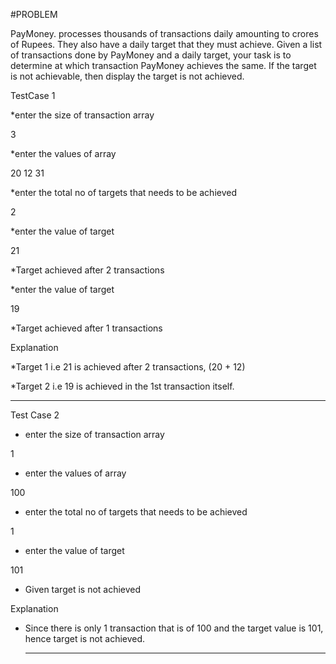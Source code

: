#PROBLEM

PayMoney. processes thousands of transactions daily amounting to crores of Rupees.
They also have a daily target that they must achieve. Given a list of transactions done by
PayMoney and a daily target, your task is to determine at which transaction PayMoney
achieves the same. If the target is not achievable, then display the target is not achieved.

TestCase 1

*enter the size of transaction array

3

*enter the values of array

20 12 31

*enter the total no of targets that needs to be achieved

2

*enter the value of target

21

*Target achieved after 2 transactions


*enter the value of target

19

*Target achieved after 1 transactions


Explanation

*Target 1 i.e 21 is achieved after 2 transactions, (20 + 12)

*Target 2 i.e 19 is achieved in the 1st transaction itself.

-----------------------------------------------------------------------------------------------

Test Case 2

* enter the size of transaction array

1

* enter the values of array

100

* enter the total no of targets that needs to be achieved

1

* enter the value of target

101

* Given target is not achieved

Explanation

* Since there is only 1 transaction that is of 100 and the target value is 101, hence target is not achieved.

  --------------------------------------------------------------------------------------------------------------------------------------










